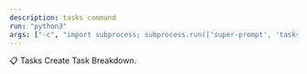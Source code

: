 ```yaml
---
description: tasks command
run: "python3"
args: ["-c", "import subprocess; subprocess.run(['super-prompt', 'tasks'] + __import__('sys').argv[1:], input='${input}', text=True, check=False)"]
---
```


📋 Tasks
Create Task Breakdown.
